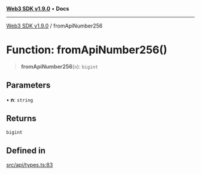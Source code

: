 [**Web3 SDK v1.9.0**](../README.md) • **Docs**

***

[Web3 SDK v1.9.0](../globals.md) / fromApiNumber256

# Function: fromApiNumber256()

> **fromApiNumber256**(`n`): `bigint`

## Parameters

• **n**: `string`

## Returns

`bigint`

## Defined in

[src/api/types.ts:83](https://github.com/Mystic-Nayy/alephium-web3/blob/ee41f5e0e7d7fb0b155fe62f05b2ac03772895ca/packages/web3/src/api/types.ts#L83)
